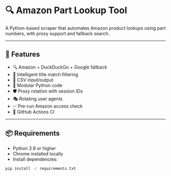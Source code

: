 # 🔍 Amazon Part Lookup Tool

A Python-based scraper that automates Amazon product lookups using part numbers, with proxy support and fallback search.

---

## 🚀 Features

- 🔍 Amazon + DuckDuckGo + Google fallback
- 🧠 Intelligent title match filtering
- 📄 CSV input/output
- 🧰 Modular Python code
- 🛡️ Proxy rotation with session IDs
- 🎭 Rotating user agents
- ✅ Pre-run Amazon access check
- 🧪 GitHub Actions CI

---

## 📦 Requirements

- Python 3.9 or higher
- Chrome installed locally
- Install dependencies:

```bash
pip install -r requirements.txt

